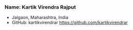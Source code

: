 ### Name: Kartik Virendra Rajput

- Jalgaon, Maharashtra, India
- GitHub: kartikvirendrar https://github.com/kartikvirendrar

